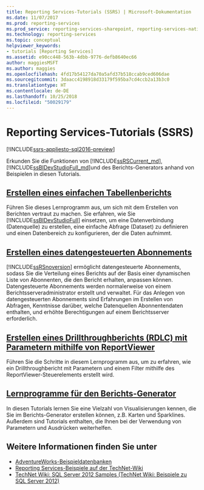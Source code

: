 ```yaml
---
title: Reporting Services-Tutorials (SSRS) | Microsoft-Dokumentation
ms.date: 11/07/2017
ms.prod: reporting-services
ms.prod_service: reporting-services-sharepoint, reporting-services-native
ms.technology: reporting-services
ms.topic: conceptual
helpviewer_keywords:
- tutorials [Reporting Services]
ms.assetid: e90cc448-563b-4dbb-9776-defb8640ec66
author: maggiesMSFT
ms.author: maggies
ms.openlocfilehash: 4fd17b54127da70a5afd37b518ccab9ced606dae
ms.sourcegitcommit: 3daacc4198918d33179f595ba7cd4ccb2a13b3c0
ms.translationtype: HT
ms.contentlocale: de-DE
ms.lasthandoff: 10/25/2018
ms.locfileid: "50029179"
---
```

# <a name="reporting-services-tutorials-ssrs"></a>Reporting Services-Tutorials (SSRS)

[!INCLUDE[ssrs-appliesto-sql2016-preview](../includes/ssrs-appliesto-sql2016-preview.md)]

Erkunden Sie die Funktionen von [!INCLUDE[ssRSCurrent_md](../includes/ssrscurrent-md.md)], [!INCLUDE[ssBIDevStudioFull_md](../includes/ssbidevstudiofull-md.md)]und des Berichts-Generators anhand von Beispielen in diesen Tutorials.  
  
  
## <a name="create-a-basic-table-reportreporting-servicescreate-a-basic-table-report-ssrs-tutorialmd"></a>[Erstellen eines einfachen Tabellenberichts](../reporting-services/create-a-basic-table-report-ssrs-tutorial.md)  
Führen Sie dieses Lernprogramm aus, um sich mit dem Erstellen von Berichten vertraut zu machen. Sie erfahren, wie Sie [!INCLUDE[ssBIDevStudioFull](../includes/ssbidevstudiofull-md.md)] einsetzen, um eine Datenverbindung (Datenquelle) zu erstellen, eine einfache Abfrage (Dataset) zu definieren und einen Datenbereich zu konfigurieren, der die Daten aufnimmt.  
  
## <a name="create-a-data-driven-subscriptionreporting-servicescreate-a-data-driven-subscription-ssrs-tutorialmd"></a>[Erstellen eines datengesteuerten Abonnements](../reporting-services/create-a-data-driven-subscription-ssrs-tutorial.md)  
[!INCLUDE[ssRSnoversion](../includes/ssrsnoversion-md.md)] ermöglicht datengesteuerte Abonnements, sodass Sie die Verteilung eines Berichts auf der Basis einer dynamischen Liste von Abonnenten, die den Bericht erhalten, anpassen können. Datengesteuerte Abonnements werden normalerweise von einem Berichtsserveradministrator erstellt und verwaltet. Für das Anlegen von datengesteuerten Abonnements sind Erfahrungen im Erstellen von Abfragen, Kenntnisse darüber, welche Datenquellen Abonnentendaten enthalten, und erhöhte Berechtigungen auf einem Berichtsserver erforderlich.  
   
## <a name="create-a-drillthrough-40rdlc41-report-with-parameters-using-reportviewerreporting-servicescreate-drillthrough-rdlc-report-with-parameters-reportviewermd"></a>[Erstellen eines Drillthroughberichts &#40;RDLC&#41; mit Parametern mithilfe von ReportViewer](../reporting-services/create-drillthrough-rdlc-report-with-parameters-reportviewer.md)  
Führen Sie die Schritte in diesem Lernprogramm aus, um zu erfahren, wie ein Drillthroughbericht mit Parametern und einem Filter mithilfe des ReportViewer-Steuerelements erstellt wird.  
  
## <a name="report-builder-tutorialsreporting-servicesreport-builder-tutorialsmd"></a>[Lernprogramme für den Berichts-Generator](../reporting-services/report-builder-tutorials.md)  
In diesen Tutorials lernen Sie eine Vielzahl von Visualisierungen kennen, die Sie im Berichts-Generator erstellen können, z.B. Karten und Sparklines. Außerdem sind Tutorials enthalten, die Ihnen bei der Verwendung von Parametern und Ausdrücken weiterhelfen.   
  
  
## <a name="see-also"></a>Weitere Informationen finden Sie unter  
* [AdventureWorks-Beispieldatenbanken](https://github.com/Microsoft/sql-server-samples/releases)  
* [Reporting Services-Beispiele auf der TechNet-Wiki](https://go.microsoft.com/fwlink/?LinkId=198283)  
* [TechNet Wiki: SQL Server 2012 Samples (TechNet Wiki: Beispiele zu SQL Server 2012)](https://go.microsoft.com/fwlink/?linkID=220734)  
 
  
  
  

